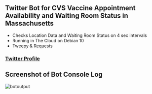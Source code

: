 ## Twitter Bot for CVS Vaccine Appointment Availability and Waiting Room Status in Massachusetts
  * Checks Location Data and Waiting Room Status on 4 sec intervals
  * Running in The Cloud on Debian 10
  * Tweepy & Requests
### [Twitter Profile](http://www.twitter.com/MASS_VAX)

## Screenshot of Bot Console Log
![botoutput](https://user-images.githubusercontent.com/55890162/110277887-28c07e00-7fa4-11eb-909f-ddee79c46cc6.jpg)
